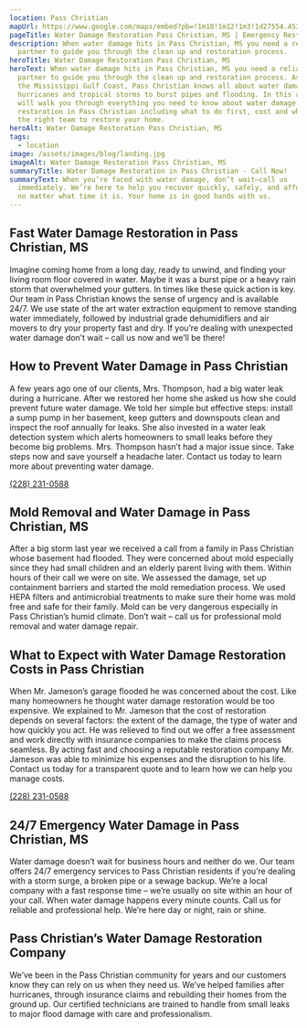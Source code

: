 ```yaml
---
location: Pass Christian
mapUrl: https://www.google.com/maps/embed?pb=!1m18!1m12!1m3!1d27554.453601869704!2d-89.25770391307944!3d30.313792879746643!2m3!1f0!2f0!3f0!3m2!1i1024!2i768!4f13.1!3m3!1m2!1s0x889c255dfc65ee9f%3A0xfe578e3837fd99c9!2sPass%20Christian%2C%20MS%2C%20USA!5e0!3m2!1sen!2sca!4v1726105380820!5m2!1sen!2sca
pageTitle: Water Damage Restoration Pass Christian, MS | Emergency Restoration
description: When water damage hits in Pass Christian, MS you need a reliable
  partner to guide you through the clean up and restoration process.
heroTitle: Water Damage Restoration Pass Christian, MS
heroText: When water damage hits in Pass Christian, MS you need a reliable
  partner to guide you through the clean up and restoration process. As part of
  the Mississippi Gulf Coast, Pass Christian knows all about water damage from
  hurricanes and tropical storms to burst pipes and flooding. In this article we
  will walk you through everything you need to know about water damage
  restoration in Pass Christian including what to do first, cost and why we are
  the right team to restore your home.
heroAlt: Water Damage Restoration Pass Christian, MS
tags:
  - location
image: /assets/images/blog/landing.jpg
imageAlt: Water Damage Restoration Pass Christian, MS
summaryTitle: Water Damage Restoration in Pass Christian - Call Now!
summaryText: When you’re faced with water damage, don’t wait—call us
  immediately. We’re here to help you recover quickly, safely, and affordably,
  no matter what time it is. Your home is in good hands with us.
---
```

## Fast Water Damage Restoration in Pass Christian, MS

Imagine coming home from a long day, ready to unwind, and finding your living room floor covered in water. Maybe it was a burst pipe or a heavy rain storm that overwhelmed your gutters. In times like these quick action is key. Our team in Pass Christian knows the sense of urgency and is available 24/7. We use state of the art water extraction equipment to remove standing water immediately, followed by industrial grade dehumidifiers and air movers to dry your property fast and dry. If you’re dealing with unexpected water damage don’t wait – call us now and we’ll be there!

## How to Prevent Water Damage in Pass Christian

A few years ago one of our clients, Mrs. Thompson, had a big water leak during a hurricane. After we restored her home she asked us how she could prevent future water damage. We told her simple but effective steps: install a sump pump in her basement, keep gutters and downspouts clean and inspect the roof annually for leaks. She also invested in a water leak detection system which alerts homeowners to small leaks before they become big problems. Mrs. Thompson hasn’t had a major issue since. Take steps now and save yourself a headache later. Contact us today to learn more about preventing water damage.

[(228) 231-0588](tel:228-231-0588)

## Mold Removal and Water Damage in Pass Christian, MS

After a big storm last year we received a call from a family in Pass Christian whose basement had flooded. They were concerned about mold especially since they had small children and an elderly parent living with them. Within hours of their call we were on site. We assessed the damage, set up containment barriers and started the mold remediation process. We used HEPA filters and antimicrobial treatments to make sure their home was mold free and safe for their family. Mold can be very dangerous especially in Pass Christian’s humid climate. Don’t wait – call us for professional mold removal and water damage repair.

## What to Expect with Water Damage Restoration Costs in Pass Christian

When Mr. Jameson’s garage flooded he was concerned about the cost. Like many homeowners he thought water damage restoration would be too expensive. We explained to Mr. Jameson that the cost of restoration depends on several factors: the extent of the damage, the type of water and how quickly you act. He was relieved to find out we offer a free assessment and work directly with insurance companies to make the claims process seamless. By acting fast and choosing a reputable restoration company Mr. Jameson was able to minimize his expenses and the disruption to his life. Contact us today for a transparent quote and to learn how we can help you manage costs.

[(228) 231-0588](tel:228-231-0588)

## 24/7 Emergency Water Damage in Pass Christian, MS

Water damage doesn’t wait for business hours and neither do we. Our team offers 24/7 emergency services to Pass Christian residents if you’re dealing with a storm surge, a broken pipe or a sewage backup. We’re a local company with a fast response time – we’re usually on site within an hour of your call. When water damage happens every minute counts. Call us for reliable and professional help. We’re here day or night, rain or shine.

## Pass Christian’s Water Damage Restoration Company

We’ve been in the Pass Christian community for years and our customers know they can rely on us when they need us. We’ve helped families after hurricanes, through insurance claims and rebuilding their homes from the ground up. Our certified technicians are trained to handle from small leaks to major flood damage with care and professionalism.
